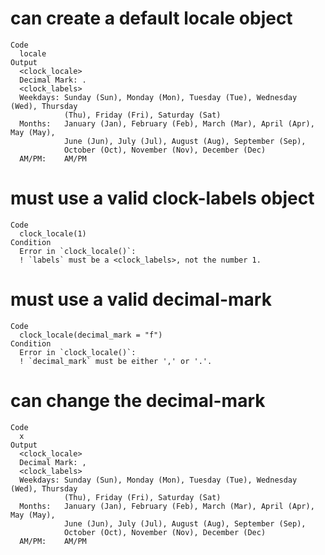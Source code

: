 # can create a default locale object

    Code
      locale
    Output
      <clock_locale>
      Decimal Mark: .
      <clock_labels>
      Weekdays: Sunday (Sun), Monday (Mon), Tuesday (Tue), Wednesday (Wed), Thursday
                (Thu), Friday (Fri), Saturday (Sat)
      Months:   January (Jan), February (Feb), March (Mar), April (Apr), May (May),
                June (Jun), July (Jul), August (Aug), September (Sep),
                October (Oct), November (Nov), December (Dec)
      AM/PM:    AM/PM

# must use a valid clock-labels object

    Code
      clock_locale(1)
    Condition
      Error in `clock_locale()`:
      ! `labels` must be a <clock_labels>, not the number 1.

# must use a valid decimal-mark

    Code
      clock_locale(decimal_mark = "f")
    Condition
      Error in `clock_locale()`:
      ! `decimal_mark` must be either ',' or '.'.

# can change the decimal-mark

    Code
      x
    Output
      <clock_locale>
      Decimal Mark: ,
      <clock_labels>
      Weekdays: Sunday (Sun), Monday (Mon), Tuesday (Tue), Wednesday (Wed), Thursday
                (Thu), Friday (Fri), Saturday (Sat)
      Months:   January (Jan), February (Feb), March (Mar), April (Apr), May (May),
                June (Jun), July (Jul), August (Aug), September (Sep),
                October (Oct), November (Nov), December (Dec)
      AM/PM:    AM/PM

